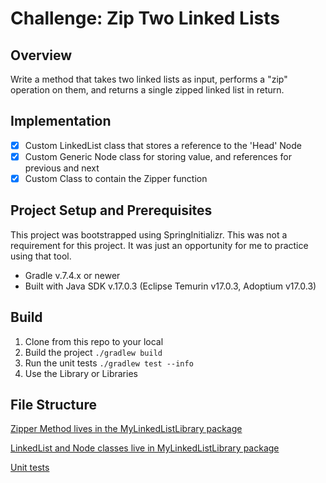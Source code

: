 # Challenge: Zip Two Linked Lists

## Overview

Write a method that takes two linked lists as input, performs a "zip" operation on them, and returns a single zipped linked list in return.

## Implementation

- [X] Custom LinkedList class that stores a reference to the 'Head' Node
- [X] Custom Generic Node class for storing value, and references for previous and next
- [X] Custom Class to contain the Zipper function

## Project Setup and Prerequisites

This project was bootstrapped using SpringInitializr. This was not a requirement for this project. It was just an opportunity for me to practice using that tool.

- Gradle v.7.4.x or newer
- Built with Java SDK v.17.0.3 (Eclipse Temurin v17.0.3, Adoptium v17.0.3)

## Build

1. Clone from this repo to your local
2. Build the project `./gradlew build`
3. Run the unit tests `./gradlew test --info`
4. Use the Library or Libraries

## File Structure

[Zipper Method lives in the MyLinkedListLibrary package](src/main/java/MyLinkedListLibrary)

[LinkedList and Node classes live in MyLinkedListLibrary package](src/main/java/MyLinkedListLibrary)

[Unit tests](src/test/java/com/example/demoziplinkedlists)
